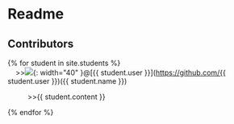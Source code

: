 # Readme 
## Contributors

{% for student in site.students %} <br />
&nbsp;&nbsp;&nbsp;&nbsp;>><img src="{{ student.image }}">{: width="40" }@[{{ student.user }}](https://github.com/{{ student.user }})({{ student.name }})

<p>&nbsp;&nbsp;&nbsp;&nbsp;&nbsp;&nbsp;&nbsp;&nbsp;&nbsp;&nbsp;>>{{ student.content }}</p>
{% endfor %}
